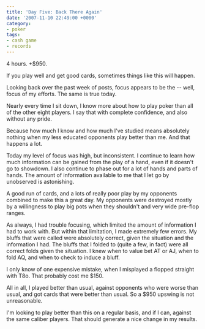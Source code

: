 ```yaml
---
title: 'Day Five: Back There Again'
date: '2007-11-10 22:49:00 +0000'
category:
- poker
tags:
- cash game
- records
---
```

4 hours. +$950.

If you play well and get good cards, sometimes things like this will happen.

Looking back over the past week of posts, focus appears to be the -- well, focus
of my efforts. The same is true today.

Nearly every time I sit down, I know more about how to play poker than all of
the other eight players. I say that with complete confidence, and also without
any pride.

Because how much I know and how much I've studied means absolutely nothing when
my less educated opponents play better than me. And that happens a lot.

Today my level of focus was high, but inconsistent. I continue to learn how much
information can be gained from the play of a hand, even if it doesn't go to
showdown. I also continue to phase out for a lot of hands and parts of hands.
The amount of information available to me that I let go by unobserved is
astonishing.

A good run of cards, and a lots of really poor play by my opponents combined to
make this a great day. My opponents were destroyed mostly by a willingness to
play big pots when they shouldn't and very wide pre-flop ranges.

As always, I had trouble focusing, which limited the amount of information I had
to work with. But within that limitation, I made extremely few errors. My bluffs
that were called were absolutely correct, given the situation and the
information I had. The bluffs that I folded to (quite a few, in fact) were all
correct folds given the situation. I knew when to value bet AT or AJ, when to
fold AQ, and when to check to induce a bluff.

I only know of one expensive mistake, when I misplayed a flopped straight with
T8o. That probably cost me $150.

All in all, I played better than usual, against opponents who were worse than
usual, and got cards that were better than usual. So a $950 upswing is not
unreasonable.

I'm looking to play better than this on a regular basis, and if I can, against
the same caliber players. That should generate a nice change in my results.
